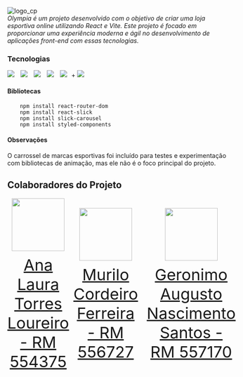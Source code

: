 ![logo_cp](https://github.com/user-attachments/assets/98ad0047-88d8-46c9-a1a8-1f72bc1e753a)<br/>
*Olympia é um projeto desenvolvido com o objetivo de criar uma loja esportiva online utilizando React e Vite. Este projeto é focado em proporcionar uma experiência moderna e ágil no desenvolvimento de aplicações front-end com essas tecnologias.*

### Tecnologias
<a href="https://www.google.com/search?q=html" target="_blank" style="margin-right:10px"><img src="https://img.shields.io/badge/HTML-orange?style=for-the-badge&logo=HTML5&logoColor=orange&labelColor=black"></a>
<a href="https://www.google.com/search?q=css" target="_blank" style="margin-right:10px"><img src="https://img.shields.io/badge/CSS-61DBFB?style=for-the-badge&logo=CSS3&logoColor=61DBFB&labelColor=black"></a>
<a href="https://www.google.com/search?q=javascript" target="_blank" style="margin-right:10px"><img src="https://img.shields.io/badge/JavaScript-yellow?style=for-the-badge&logo=JavaScript&logoColor=yellow&labelColor=black"></a>
<a href="https://www.google.com/search?q=Node.js" target="_blank" style="margin-right:10px"><img src="https://img.shields.io/badge/Node.js-green?style=for-the-badge&logo=node.js&labelColor=black"></a>
<a href="https://www.google.com/search?q=React" target="_blank" style="margin-right:10px"><img src="https://img.shields.io/badge/React-blue?style=for-the-badge&logo=react&labelColor=black"></a>+
<a href="https://www.google.com/search?q=Vite" target="_blank" style="margin-right:10px"><img src="https://img.shields.io/badge/Vite-purple?style=for-the-badge&logo=vite&labelColor=black"></a>

#### Bibliotecas

```
    npm install react-router-dom
    npm install react-slick
    npm install slick-carousel
    npm install styled-components
```
#### Observações
<p>O carrossel de marcas esportivas foi incluído para testes e experimentação com bibliotecas de animação, mas ele não é o foco principal do projeto.</p>


## Colaboradores do Projeto
<div style="display: flex; justify-content: space-between; align-items: center;">
<a href="https://github.com/AnaTorresLoureiro" target="_blank" style="text-align: center; margin-right: 10px;">
<img loading="lazy" src="https://avatars.githubusercontent.com/AnaTorresLoureiro" width=120>
<p style="font-size:min(2vh, 36px); margin-top: 10px;">Ana Laura Torres Loureiro - RM 554375</p>
</a>
<a href="https://github.com/MuriloCngp" target="_blank" style="text-align: center; margin-right: 10px;">
<img loading="lazy" src="https://avatars.githubusercontent.com/MuriloCngp" width=120>
<p style="font-size:min(2vh, 36px); margin-top: 10px;">Murilo Cordeiro Ferreira - RM 556727</p>
</a>
<a href="https://github.com/MateusLem" target="_blank" style="text-align: center; margin-right: 10px;">
<a href="https://github.com/Geronimo-augusto" target="_blank" style="text-align: center; margin-right: 10px;">
<img loading="lazy" src="https://avatars.githubusercontent.com/Geronimo-augusto" width=120>
<p style="font-size:min(2vh, 36px); margin-top: 10px;">	Geronimo Augusto Nascimento Santos - RM 557170</p>
</a>

